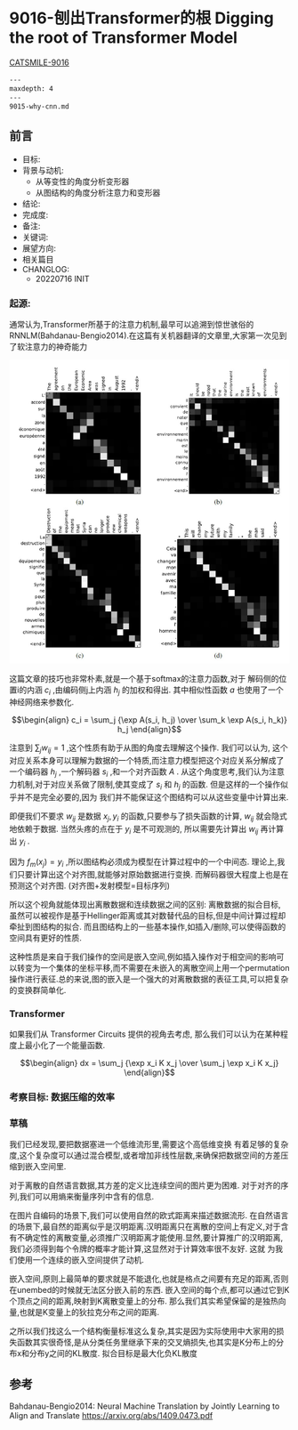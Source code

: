 # 9016-刨出Transformer的根 Digging the root of Transformer Model

[CATSMILE-9016](http://catsmile.info/9016-why-transformer.html)


```{toctree}
---
maxdepth: 4
---
9015-why-cnn.md
```

## 前言

- 目标:
- 背景与动机:
  - 从等变性的角度分析变形器
  - 从图结构的角度分析注意力和变形器
- 结论: 
- 完成度: 
- 备注: 
- 关键词: 
- 展望方向:
- 相关篇目
- CHANGLOG:
  - 20220716 INIT



### 起源:

通常认为,Transformer所基于的注意力机制,最早可以追溯到惊世骇俗的RNNLM(Bahdanau-Bengio2014).在这篇有关机器翻译的文章里,大家第一次见到了软注意力的神奇能力

![Bahdanau-Bengio2014 Figure 3 ](./9016-why-transformer-p1.jpg)

这篇文章的技巧也非常朴素,就是一个基于softmax的注意力函数,对于
解码侧的位置i的内涵 $c_i$ ,由编码侧j上内涵 $h_j$ 的加权和得出. 其中相似性函数 $a$ 也使用了一个神经网络来参数化.

$$\begin{align}
c_i = \sum_j {\exp A(s_i, h_j) \over \sum_k \exp A(s_i, h_k)} h_j
\end{align}$$ 

注意到 $\sum_j w_{ij}=1$ ,这个性质有助于从图的角度去理解这个操作. 我们可以认为, 这个对应关系本身可以理解为数据的一个特质,而注意力模型把这个对应关系分解成了一个编码器 $h_j$ ,一个解码器 $s_i$ ,和一个对齐函数 $A$ . 从这个角度思考,我们认为注意力机制,对于对应关系做了限制,使其变成了 $s_i$ 和 $h_j$ 的函数. 但是这样的一个操作似乎并不是完全必要的,因为
我们并不能保证这个图结构可以从这些变量中计算出来.

即便我们不要求 $w_{ij}$ 是数据 $x_j,y_i$ 的函数,只要参与了损失函数的计算, $w_{ij}$ 就会隐式地依赖于数据. 当然头疼的点在于 $y_i$ 是不可观测的, 所以需要先计算出 $w_{ij}$ 再计算出 $y_i$ .

因为 $f_m(x_j) = y_i$ ,所以图结构必须成为模型在计算过程中的一个中间态. 理论上,我们只要计算出这个对齐图,就能够对原始数据进行变换. 而解码器很大程度上也是在预测这个对齐图. (对齐图+发射模型=目标序列)

所以这个视角就能体现出离散数据和连续数据之间的区别: 离散数据的拟合目标,
虽然可以被视作是基于Hellinger距离或其对数替代品的目标,但是中间计算过程却牵扯到图结构的拟合. 而且图结构上的一些基本操作,如插入/删除,可以使得函数的空间具有更好的性质. 

这种性质是来自于我们操作的空间是嵌入空间,例如插入操作对于相空间的影响可以转变为一个集体的坐标平移,而不需要在未嵌入的离散空间上用一个permutation操作进行表征.总的来说,图的嵌入是一个强大的对离散数据的表征工具,可以把复杂的变换群简单化.

### Transformer

如果我们从 Transformer Circuits 提供的视角去考虑, 那么我们可以认为在某种程度上最小化了一个能量函数. 

$$\begin{align}
dx = \sum_j {\exp x_i K x_j  \over \sum_j \exp x_i K x_j} 
\end{align}$$


### 考察目标: 数据压缩的效率

### 草稿

我们已经发现,要把数据塞进一个低维流形里,需要这个高低维变换
有着足够的复杂度,这个复杂度可以通过混合模型,或者增加非线性层数,来确保把数据空间的方差压缩到嵌入空间里.

对于离散的自然语言数据,其方差的定义比连续空间的图片更为困难. 对于对齐的序列,我们可以用熵来衡量序列中含有的信息. 

在图片自编码的场景下,我们可以使用自然的欧式距离来描述数据流形.
在自然语言的场景下,最自然的距离似乎是汉明距离.汉明距离只在离散的空间上有定义,对于含有不确定性的离散变量,必须推广汉明距离才能使用.显然,要计算推广的汉明距离,我们必须得到每个令牌的概率才能计算,这显然对于计算效率很不友好. 这就
为我们使用一个连续的嵌入空间提供了动机.

嵌入空间,原则上最简单的要求就是不能退化,也就是格点之间要有充足的距离,否则在unembed的时候就无法区分嵌入前的东西. 嵌入空间的每个点,都可以通过它到K个顶点之间的距离,映射到K离散变量上的分布. 那么我们其实希望保留的是独热向量,也就是K变量上的狄拉克分布之间的距离.

之所以我们找这么一个结构衡量标准这么复杂,其实是因为实际使用中大家用的损失函数其实很奇怪,是从分类任务里继承下来的交叉熵损失,也其实是K分布上的分布x和分布y之间的KL散度. 拟合目标是最大化负KL散度

## 参考

Bahdanau-Bengio2014: Neural Machine Translation by Jointly Learning to Align and Translate <https://arxiv.org/abs/1409.0473.pdf>
